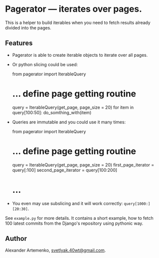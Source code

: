 Pagerator — iterates over pages.
================================

This is a helper to build iterables when you need to fetch results already
divided into the pages.

Features
--------

* Pagerator is able to create iterable objects to iterate over all pages.
* Or python slicing could be used:

    from pagerator import IterableQuery
    # ... define page getting routine
    query = IterableQuery(get_page, page_size = 20)
    for item in query[100:50]:
        do_somthing_with(item)

* Queries are immutable and you could use it many times:

    from pagerator import IterableQuery
    # ... define page getting routine
    query = IterableQuery(get_page, page_size = 20)
    first_page_iterator = query[:100]
    second_page_iterator = query[100:200]
    # ...

* You even may use subslicing and it will work correctly: `query[1000:][20:30]`.

See `example.py` for more details. It contains a short example, how to fetch
100 latest commits from the Django's repository using pythonic way.


Author
------

Alexander Artemenko, svetlyak.40wt@gmail.com.
